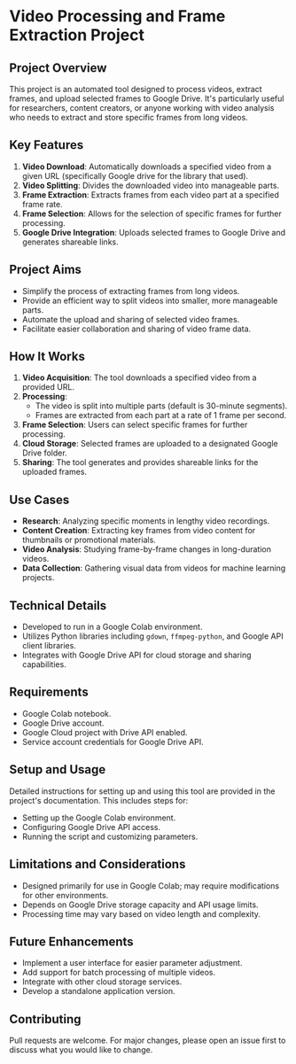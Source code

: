 # Video Processing and Frame Extraction Project

## Project Overview
This project is an automated tool designed to process videos, extract frames, and upload selected frames to Google Drive. It's particularly useful for researchers, content creators, or anyone working with video analysis who needs to extract and store specific frames from long videos.

## Key Features

1. **Video Download**: Automatically downloads a specified video from a given URL (specifically Google drive for the library that used).
2. **Video Splitting**: Divides the downloaded video into manageable parts.
3. **Frame Extraction**: Extracts frames from each video part at a specified frame rate.
4. **Frame Selection**: Allows for the selection of specific frames for further processing.
5. **Google Drive Integration**: Uploads selected frames to Google Drive and generates shareable links.

## Project Aims

- Simplify the process of extracting frames from long videos.
- Provide an efficient way to split videos into smaller, more manageable parts.
- Automate the upload and sharing of selected video frames.
- Facilitate easier collaboration and sharing of video frame data.

## How It Works

1. **Video Acquisition**: The tool downloads a specified video from a provided URL.
2. **Processing**: 
   - The video is split into multiple parts (default is 30-minute segments).
   - Frames are extracted from each part at a rate of 1 frame per second.
3. **Frame Selection**: Users can select specific frames for further processing.
4. **Cloud Storage**: Selected frames are uploaded to a designated Google Drive folder.
5. **Sharing**: The tool generates and provides shareable links for the uploaded frames.

## Use Cases

- **Research**: Analyzing specific moments in lengthy video recordings.
- **Content Creation**: Extracting key frames from video content for thumbnails or promotional materials.
- **Video Analysis**: Studying frame-by-frame changes in long-duration videos.
- **Data Collection**: Gathering visual data from videos for machine learning projects.

## Technical Details

- Developed to run in a Google Colab environment.
- Utilizes Python libraries including `gdown`, `ffmpeg-python`, and Google API client libraries.
- Integrates with Google Drive API for cloud storage and sharing capabilities.

## Requirements

- Google Colab notebook.
- Google Drive account.
- Google Cloud project with Drive API enabled.
- Service account credentials for Google Drive API.

## Setup and Usage

Detailed instructions for setting up and using this tool are provided in the project's documentation. This includes steps for:
- Setting up the Google Colab environment.
- Configuring Google Drive API access.
- Running the script and customizing parameters.

## Limitations and Considerations

- Designed primarily for use in Google Colab; may require modifications for other environments.
- Depends on Google Drive storage capacity and API usage limits.
- Processing time may vary based on video length and complexity.

## Future Enhancements

- Implement a user interface for easier parameter adjustment.
- Add support for batch processing of multiple videos.
- Integrate with other cloud storage services.
- Develop a standalone application version.

## Contributing

Pull requests are welcome. For major changes, please open an issue first to discuss what you would like to change.

